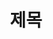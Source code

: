 ---
title: '제목'
description: '설명'
pubDate: 'Jan 16 2025'
heroImage:
  src: '/blog-placeholder-4.jpg'
  alt: ''
tags: ["Baekjoon", "BOJ", "Problem Solving", "PS",]
series: "Golang"
---